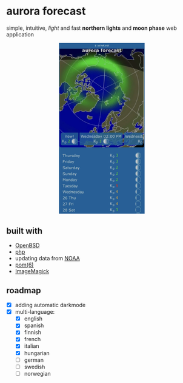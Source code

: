 # aurora forecast
simple, intuitive, _light_ and fast **northern lights** and **moon phase** web application

<p align="center">
  <img src="./example.webp" width=45% />
</p>


## built with

* [OpenBSD](https://www.openbsd.org)
* [php](https://www.php.net)
* updating data from [NOAA](http://www.noaa.gov/) 
* [pom(6)](https://man.openbsd.org/pom.6)
* [ImageMagick](https://imagemagick.org)

## roadmap

* [x] adding automatic darkmode
* [x] multi-language:
  - [x] english
  - [x] spanish
  - [x] finnish
  - [x] french
  - [x] italian
  - [x] hungarian
  - [ ] german
  - [ ] swedish
  - [ ] norwegian
